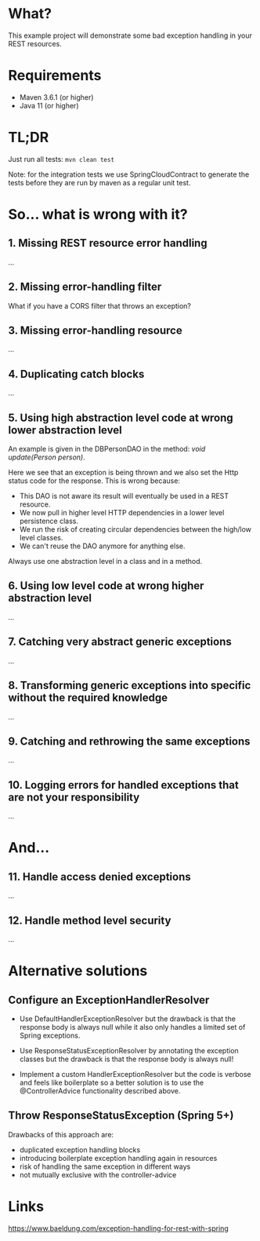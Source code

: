 # What?

This example project will demonstrate some bad exception handling in your REST resources.

# Requirements

* Maven 3.6.1 (or higher)
* Java 11 (or higher)

# TL;DR

Just run all tests: `mvn clean test`

Note: for the integration tests we use SpringCloudContract to generate the tests before they 
are run by maven as a regular unit test.

# So... what is wrong with it?

## 1. Missing REST resource error handling

...

## 2. Missing error-handling filter 

What if you have a CORS filter that throws an exception?

## 3. Missing error-handling resource

...

## 4. Duplicating catch blocks

...

## 5. Using high abstraction level code at wrong lower abstraction level

An example is given in the DBPersonDAO in the method: _void update(Person person)_.

Here we see that an exception is being thrown and we also set the Http status code
for the response. This is wrong because:
- This DAO is not aware its result will eventually be used in a REST resource. 
- We now pull in higher level HTTP dependencies in a lower level persistence class.
- We run the risk of creating circular dependencies between the high/low level classes.
- We can't reuse the DAO anymore for anything else.

Always use one abstraction level in a class and in a method.

## 6. Using low level code at wrong higher abstraction level

...

## 7. Catching very abstract generic exceptions

...

## 8. Transforming generic exceptions into specific without the required knowledge

...

## 9. Catching and rethrowing the same exceptions

...

## 10. Logging errors for handled exceptions that are not your responsibility  

...

# And...

## 11. Handle access denied exceptions

...

## 12. Handle method level security

...


# Alternative solutions

## Configure an ExceptionHandlerResolver

- Use DefaultHandlerExceptionResolver but the drawback is that the response body is 
always null while it also only handles a limited set of Spring exceptions.

- Use ResponseStatusExceptionResolver by annotating the exception classes but the drawback 
is that the response body is always null!

- Implement a custom HandlerExceptionResolver but the code is verbose and feels like
boilerplate so a better solution is to use the @ControllerAdvice functionality described
above.

## Throw ResponseStatusException (Spring 5+)

Drawbacks of this approach are:
- duplicated exception handling blocks
- introducing boilerplate exception handling again in resources
- risk of handling the same exception in different ways
- not mutually exclusive with the controller-advice


# Links

https://www.baeldung.com/exception-handling-for-rest-with-spring
